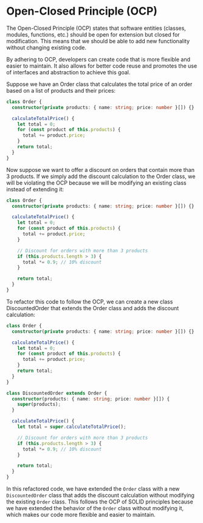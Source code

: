 # Open-Closed Principle (OCP)

The Open-Closed Principle (OCP) states that software entities (classes, modules, functions, etc.) should be open for extension but closed for modification. This means that we should be able to add new functionality without changing existing code.

By adhering to OCP, developers can create code that is more flexible and easier to maintain. It also allows for better code reuse and promotes the use of interfaces and abstraction to achieve this goal.

Suppose we have an Order class that calculates the total price of an order based on a list of products and their prices:

```typescript
class Order {
  constructor(private products: { name: string; price: number }[]) {}

  calculateTotalPrice() {
    let total = 0;
    for (const product of this.products) {
      total += product.price;
    }
    return total;
  }
}
```

Now suppose we want to offer a discount on orders that contain more than 3 products. If we simply add the discount calculation to the Order class, we will be violating the OCP because we will be modifying an existing class instead of extending it:

```typescript
class Order {
  constructor(private products: { name: string; price: number }[]) {}

  calculateTotalPrice() {
    let total = 0;
    for (const product of this.products) {
      total += product.price;
    }

    // Discount for orders with more than 3 products
    if (this.products.length > 3) {
      total *= 0.9; // 10% discount
    }

    return total;
  }
}
```

To refactor this code to follow the OCP, we can create a new class DiscountedOrder that extends the Order class and adds the discount calculation:

```typescript
class Order {
  constructor(private products: { name: string; price: number }[]) {}

  calculateTotalPrice() {
    let total = 0;
    for (const product of this.products) {
      total += product.price;
    }
    return total;
  }
}

class DiscountedOrder extends Order {
  constructor(products: { name: string; price: number }[]) {
    super(products);
  }

  calculateTotalPrice() {
    let total = super.calculateTotalPrice();

    // Discount for orders with more than 3 products
    if (this.products.length > 3) {
      total *= 0.9; // 10% discount
    }

    return total;
  }
}
```

In this refactored code, we have extended the `Order` class with a new `DiscountedOrder` class that adds the discount calculation without modifying the existing `Order` class. This follows the OCP of SOLID principles because we have extended the behavior of the `Order` class without modifying it, which makes our code more flexible and easier to maintain.
